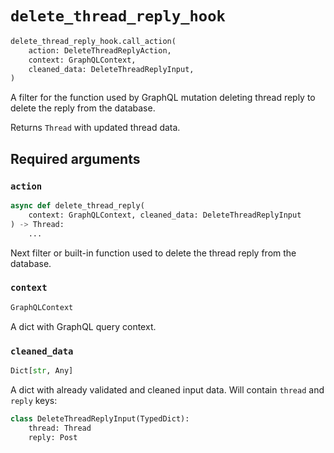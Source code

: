 # `delete_thread_reply_hook`

```python
delete_thread_reply_hook.call_action(
    action: DeleteThreadReplyAction,
    context: GraphQLContext,
    cleaned_data: DeleteThreadReplyInput,
)
```

A filter for the function used by GraphQL mutation deleting thread reply to delete the reply from the database.

Returns `Thread` with updated thread data.


## Required arguments

### `action`

```python
async def delete_thread_reply(
    context: GraphQLContext, cleaned_data: DeleteThreadReplyInput
) -> Thread:
    ...
```

Next filter or built-in function used to delete the thread reply from the database.


### `context`

```python
GraphQLContext
```

A dict with GraphQL query context.


### `cleaned_data`

```python
Dict[str, Any]
```

A dict with already validated and cleaned input data. Will contain `thread` and `reply` keys:

```python
class DeleteThreadReplyInput(TypedDict):
    thread: Thread
    reply: Post
```
